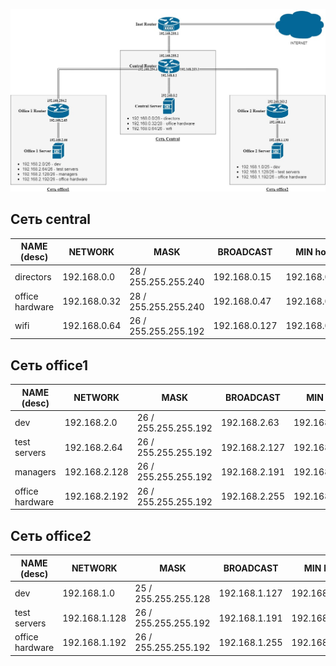 ![Карта сети](18_Network_architecture.jpg "Карта сети")

## **Сеть central**
NAME (desc)     | NETWORK         | MASK                 | BROADCAST      | MIN host      | MAX host      | TOTAL hosts
----------------|-----------------|----------------------|----------------|---------------|---------------|---
directors       | 192.168.0.0     | 28 / 255.255.255.240 | 192.168.0.15   | 192.168.0.1   | 192.168.0.14  | 14
office hardware | 192.168.0.32    | 28 / 255.255.255.240 | 192.168.0.47   | 192.168.0.33  | 192.168.0.46  | 14
wifi            | 192.168.0.64    | 26 / 255.255.255.192 | 192.168.0.127  | 192.168.0.65  | 192.168.0.126 | 62


## **Сеть office1**

NAME (desc)     | NETWORK         | MASK                 | BROADCAST      | MIN host      | MAX host      | TOTAL hosts
----------------|-----------------|----------------------|----------------|---------------|---------------|---
dev             | 192.168.2.0     | 26 / 255.255.255.192 | 192.168.2.63   | 192.168.2.1   | 192.168.2.62  | 62
test servers    | 192.168.2.64    | 26 / 255.255.255.192 | 192.168.2.127  | 192.168.2.65  | 192.168.2.126 | 62
managers        | 192.168.2.128   | 26 / 255.255.255.192 | 192.168.2.191  | 192.168.2.129 | 192.168.2.190 | 62
office hardware | 192.168.2.192   | 26 / 255.255.255.192 | 192.168.2.255  | 192.168.2.193 | 192.168.2.254 | 62

## **Сеть office2**
NAME (desc)     | NETWORK         | MASK                 | BROADCAST      | MIN host      | MAX host      | TOTAL hosts
----------------|-----------------|----------------------|----------------|---------------|---------------|---
dev             | 192.168.1.0     | 25 / 255.255.255.128 | 192.168.1.127  | 192.168.1.1   | 192.168.1.126 | 126
test servers    | 192.168.1.128   | 26 / 255.255.255.192 | 192.168.1.191  | 192.168.1.129 | 192.168.2.190 | 62
office hardware | 192.168.1.192   | 26 / 255.255.255.192 | 192.168.1.255  | 192.168.1.193 | 192.168.1.254 | 62
